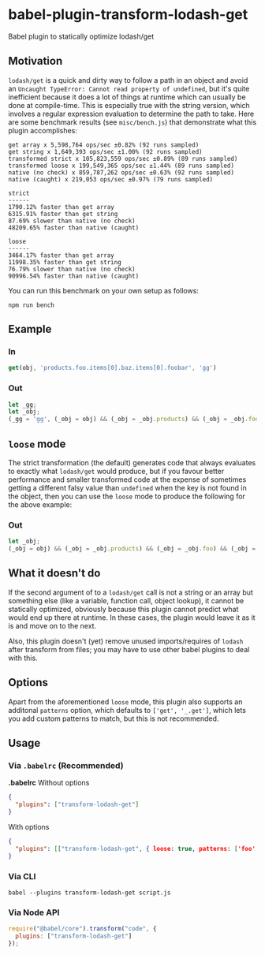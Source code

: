 # babel-plugin-transform-lodash-get
Babel plugin to statically optimize lodash/get

## Motivation
`lodash/get` is a quick and dirty way to follow a path in an object and avoid an `Uncaught TypeError: Cannot read property of undefined`, but it's quite inefficient because it does a lot of things at runtime which can usually be done at compile-time. This is especially true with the string version, which involves a regular expression evaluation to determine the path to take. Here are some benchmark results (see `misc/bench.js`) that demonstrate what this plugin accomplishes:

```
get array x 5,598,764 ops/sec ±0.82% (92 runs sampled)
get string x 1,649,393 ops/sec ±1.00% (92 runs sampled)
transformed strict x 105,823,559 ops/sec ±0.89% (89 runs sampled)
transformed loose x 199,549,365 ops/sec ±1.44% (89 runs sampled)
native (no check) x 859,787,262 ops/sec ±0.63% (92 runs sampled)
native (caught) x 219,053 ops/sec ±0.97% (79 runs sampled)

strict
------
1790.12% faster than get array
6315.91% faster than get string
87.69% slower than native (no check)
48209.65% faster than native (caught)

loose
------
3464.17% faster than get array
11998.35% faster than get string
76.79% slower than native (no check)
90996.54% faster than native (caught)
```

You can run this benchmark on your own setup as follows:
```
npm run bench
```

## Example

### In
```javascript
get(obj, 'products.foo.items[0].baz.items[0].foobar', 'gg')
```

### Out
```javascript
let _gg;
let _obj;
(_gg = 'gg', (_obj = obj) && (_obj = _obj.products) && (_obj = _obj.foo) && (_obj = _obj.items) && (_obj = _obj[0]) && (_obj = _obj.baz) && (_obj = _obj.items) && (_obj = _obj[0])) ? (_obj = _obj.foobar) === void 0 ? _gg : _obj : _gg;
```

## `loose` mode

The strict transformation (the default) generates code that always evaluates to exactly what `lodash/get` would produce, but if you favour better performance and smaller transformed code at the expense of sometimes getting a different falsy value than `undefined` when the key is not found in the object, then you can use the `loose` mode to produce the following for the above example:

### Out
```javascript
let _obj;
(_obj = obj) && (_obj = _obj.products) && (_obj = _obj.foo) && (_obj = _obj.items) && (_obj = _obj[0]) && (_obj = _obj.baz) && (_obj = _obj.items) && (_obj = _obj[0]) && _obj.foobar || 'gg';
```

## What it doesn't do
If the second argument of to a `lodash/get` call is not a string or an array but something else (like a variable, function call, object lookup), it cannot be statically optimized, obviously because this plugin cannot predict what would end up there at runtime. In these cases, the plugin would leave it as it is and move on to the next.

Also, this plugin doesn't (yet) remove unused imports/requires of `lodash` after transform from files; you may have to use other babel plugins to deal with this.

## Options
Apart from the aforementioned `loose` mode, this plugin also supports an additonal `patterns` option, which defaults to `['get', '_.get']`, which lets you add custom patterns to match, but this is not recommended.

## Usage
### Via `.babelrc` (Recommended)
**.babelrc**
Without options
```json
{
  "plugins": ["transform-lodash-get"]
}
```
With options
```json
{
  "plugins": [["transform-lodash-get", { loose: true, patterns: ['foo', '_.foo'] }]]
}
```
### Via CLI
```
babel --plugins transform-lodash-get script.js
```

### Via Node API
```javascript
require("@babel/core").transform("code", {
  plugins: ["transform-lodash-get"]
});
```
